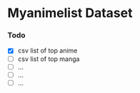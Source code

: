 # Myanimelist Dataset


### Todo
- [x] csv list of top anime
- [ ] csv list of top manga
- [ ] ...
- [ ] ...
- [ ] ...